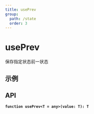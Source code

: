 ```yaml
---
title: usePrev
group:
  path: /state
  order: 3
---
```


# usePrev

保存指定状态前一状态

## 示例

<code src="./usePrev.demo.tsx"></code>

## API

**`function usePrev<T = any>(value: T): T`**

